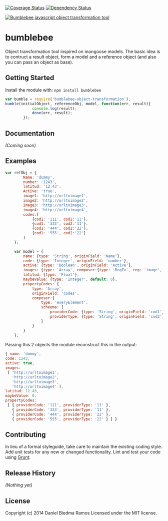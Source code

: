 [![Coverage Status](https://coveralls.io/repos/danibram/bumblebee/badge.png?branch=master)](https://coveralls.io/r/danibram/bumblebee?branch=master) [![Dependency Status](https://david-dm.org/danibram/bumblebee.svg)](https://david-dm.org/danibram/bumblebee)

[![Bumblebee javascript object transformation tool](http://upload.wikimedia.org/wikipedia/commons/thumb/4/4d/Bumblebee_%288023382295%29.jpg/320px-Bumblebee_%288023382295%29.jpg)](https://github.com/danibram/bumblebee)

# bumblebee

Object transformation tool inspired on mongoose models. The basic idea is to contruct a result object, form a model and a reference object (and also you can pass an object as base).
## Getting Started
Install the module with: `npm install bumblebee`

```javascript
var bumble = require('bumblebee-object-transformation');
bumble(initialObject, referenceObj, model, function(err, result){
            console.log(result);
            done(err, result);
        });
```

## Documentation
_(Coming soon)_

## Examples
```javascript
var refObj = {
        Name: 'dummy',
        number: '1243',
        latitud: '12.43',
        Active: 'true',
        image1: 'http://urltoimage1',
        image2: 'http://urltoimage2',
        image3: 'http://urltoimage3',
        image4: 'http://urltoimage4',
        codes:[
            {cod1: '111', cod2:'11'},
            {cod1: '333', cod2:'11'},
            {cod1: '444', cod2:'22'},
            {cod1: '555', cod2:'22'}
        ]
    };

    var model = {
        name: {type: 'String', originField: 'Name'},
        code: {type: 'Integer', originField: 'number'},
        active: {type: 'Boolean', originField: 'Active'},
        images: {type: 'Array', composer:{type: 'RegEx', reg: 'image', use: 'value'}},
        latitud: {type: 'Float'},
        maybeValue: {type: 'Integer', default: 0},
        propertyCodes: {
            type: 'Array',
            originField: 'codes',
            composer:{
                type: 'everyElement',
                scheema: {
                    providerCode: {type: 'String', originField: 'cod1'},
                    providerType: {type: 'String', originField: 'cod2'}
                }
            }
        }
    };
  ```

  Passing this 2 objects the module reconstruct this in the output:

  ```javascript
  { name: 'dummy',
  code: 1243,
  active: true,
  images:
   [ 'http://urltoimage1',
     'http://urltoimage2',
     'http://urltoimage3',
     'http://urltoimage4' ],
  latitud: 12.43,
  maybeValue: 0,
  propertyCodes:
   [ { providerCode: '111', providerType: '11' },
     { providerCode: '333', providerType: '11' },
     { providerCode: '444', providerType: '22' },
     { providerCode: '555', providerType: '22' } ] }
  ```

## Contributing
In lieu of a formal styleguide, take care to maintain the existing coding style. Add unit tests for any new or changed functionality. Lint and test your code using [Grunt](http://gruntjs.com/).

## Release History
_(Nothing yet)_

## License
Copyright (c) 2014 Daniel Biedma Ramos
Licensed under the MIT license.
